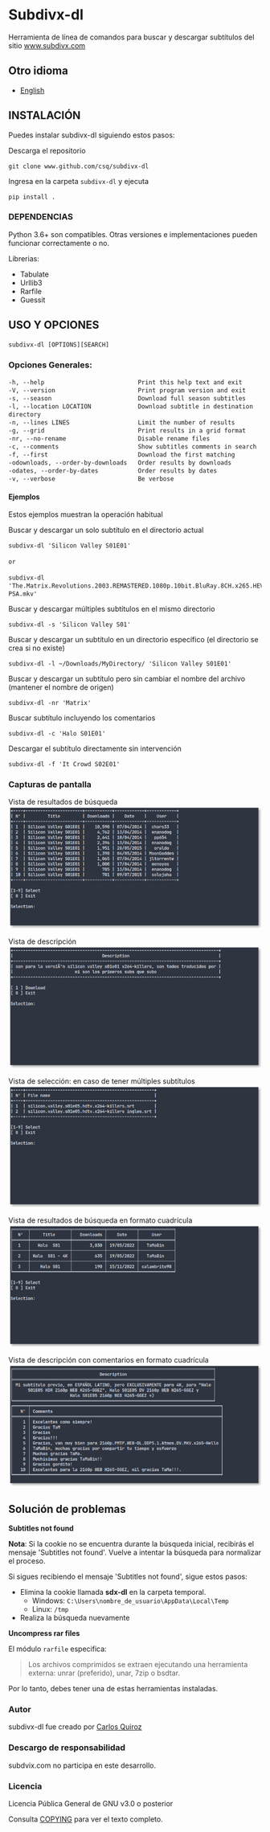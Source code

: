 # Subdivx-dl
Herramienta de línea de comandos para buscar y descargar subtítulos del sitio www.subdivx.com

## Otro idioma
- [English](README.md) 

## INSTALACIÓN
Puedes instalar subdivx-dl siguiendo estos pasos:

Descarga el repositorio

    git clone www.github.com/csq/subdivx-dl

Ingresa en la carpeta ``subdivx-dl`` y ejecuta

    pip install .

### DEPENDENCIAS
Python 3.6+ son compatibles. Otras versiones e implementaciones pueden funcionar correctamente o no.

Librerias:
* Tabulate
* Urllib3
* Rarfile
* Guessit

## USO Y OPCIONES
    subdivx-dl [OPTIONS][SEARCH]

### Opciones Generales:
    -h, --help                          Print this help text and exit
    -V, --version                       Print program version and exit
    -s, --season                        Download full season subtitles
    -l, --location LOCATION             Download subtitle in destination directory
    -n, --lines LINES                   Limit the number of results
    -g, --grid                          Print results in a grid format
    -nr, --no-rename                    Disable rename files
    -c, --comments                      Show subtitles comments in search
    -f, --first                         Download the first matching
    -odownloads, --order-by-downloads   Order results by downloads
    -odates, --order-by-dates           Order results by dates
    -v, --verbose                       Be verbose

#### Ejemplos
Estos ejemplos muestran la operación habitual  

Buscar y descargar un solo subtítulo en el directorio actual  

    subdivx-dl 'Silicon Valley S01E01'  

    or  

    subdivx-dl 'The.Matrix.Revolutions.2003.REMASTERED.1080p.10bit.BluRay.8CH.x265.HEVC-PSA.mkv'  

Buscar y descargar múltiples subtítulos en el mismo directorio  

    subdivx-dl -s 'Silicon Valley S01'

Buscar y descargar un subtítulo en un directorio específico (el directorio se crea si no existe)

    subdivx-dl -l ~/Downloads/MyDirectory/ 'Silicon Valley S01E01'

Buscar y descargar un subtítulo pero sin cambiar el nombre del archivo (mantener el nombre de origen)  

    subdivx-dl -nr 'Matrix'

Buscar subtítulo incluyendo los comentarios  

    subdivx-dl -c 'Halo S01E01'

Descargar el subtítulo directamente sin intervención

    subdivx-dl -f 'It Crowd S02E01'

### Capturas de pantalla
Vista de resultados de búsqueda  
![example](img/img-01.png)

Vista de descripción  
![example](img/img-02.png)

Vista de selección: en caso de tener múltiples subtítulos  
![example](img/img-03.png)

Vista de resultados de búsqueda en formato cuadrícula  
![example](img/img-04.png)

Vista de descripción con comentarios en formato cuadrícula  
![example](img/img-05.png)

## Solución de problemas

**Subtitles not found**

**Nota**: Si la cookie no se encuentra durante la búsqueda inicial, recibirás el mensaje 'Subtitles not found'. Vuelve a intentar la búsqueda para normalizar el proceso.

Si sigues recibiendo el mensaje 'Subtitles not found', sigue estos pasos:

* Elimina la cookie llamada **sdx-dl** en la carpeta temporal.  
    * Windows: ``C:\Users\nombre_de_usuario\AppData\Local\Temp``  
    * Linux: ``/tmp``  
* Realiza la búsqueda nuevamente

**Uncompress rar files**

El módulo ``rarfile`` especifica:
>Los archivos comprimidos se extraen ejecutando una herramienta externa: unrar (preferido), unar, 7zip o bsdtar.

Por lo tanto, debes tener una de estas herramientas instaladas.

### Autor
subdivx-dl fue creado por [Carlos Quiroz](https://github.com/csq/)

### Descargo de responsabilidad
subdvix.com no participa en este desarrollo.

### Licencia
Licencia Pública General de GNU v3.0 o posterior  

Consulta [COPYING](COPYING) para ver el texto completo.
